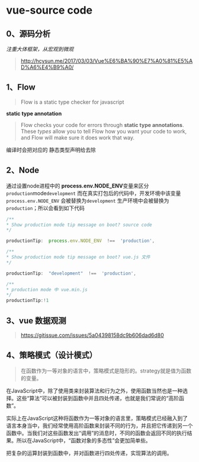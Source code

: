 vue-source code
===
## 0、源码分析

 _注重大体框架，从宏观到微观_
> http://hcysun.me/2017/03/03/Vue%E6%BA%90%E7%A0%81%E5%AD%A6%E4%B9%A0/


## 1、Flow
> Flow is a static type checker for javascript 

**static type annotation** 
> Flow checks your code for errors through **static type annotations**. These _types_ allow you to tell Flow how you want your code to work, and Flow will make sure it does work that way.

编译时会把对应的 静态类型声明给去除



## 2、Node 

通过设置node进程中的 **process.env.NODE_ENV**变量来区分`production`mode`development`
而在真实打包后的代码中，开发环境中该变量 `process.env.NODE_ENV` 会被替换为`development`
生产环境中会被替换为 `production`；所以会看到如下代码
```js
/**
* Show production mode tip message on boot? source code
*/

productionTip:  process.env.NODE_ENV  !==  'production',

/**
* Show production mode tip message on boot? vue.js 文件
*/

productionTip:  "development"  !==  'production',

/**
* production mode 中 vue.min.js
*/
productionTip:!1
```
## 3、vue 数据观测

>  https://gitissue.com/issues/5a04398158dc9b606dad6d80


## 4、策略模式（设计模式）

> 在函数作为一等对象的语言中，策略模式是隐形的。strategy就是值为函数的变量。

在JavaScript中，除了使用类来封装算法和行为之外，使用函数当然也是一种选择。这些“算法”可以被封装到函数中并且四处传递，也就是我们常说的“高阶函数”。

实际上在JavaScript这种将函数作为一等对象的语言里，策略模式已经融入到了语言本身当中，我们经常使用高阶函数来封装不同的行为，并且把它传递到另一个函数中。当我们对这些函数发出“调用”的消息时，不同的函数会返回不同的执行结果。所以在JavaScript中，“函数对象的多态性”会更加简单些。

把复杂的运算封装到函数中，并对函数进行四处传递，实现算法的调用。